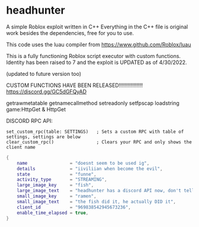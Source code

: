 # headhunter
A simple Roblox exploit written in C++
Everything in the C++ file is original work besides the dependencies, free for you to use.

This code uses the luau compiler from https://www.github.com/Roblox/luau

This is a fully functioning Roblox script executor with custom functions.
Identity has been raised to 7 and the exploit is UPDATED as of 4/30/2022.

(updated to future version too)

CUSTOM FUNCTIONS HAVE BEEN RELEASED!!!!!!!!!!!!!!!!
https://discord.gg/GC5dGFQyAD

getrawmetatable
getnamecallmethod
setreadonly
setfpscap
loadstring
game:HttpGet & HttpGet


DISCORD RPC API:

`set_custom_rpc(table: SETTINGS)   ; Sets a custom RPC with table of settings, settings are below`<br>
`clear_custom_rpc()                ; Clears your RPC and only shows the client name`

```lua
{
    name                = "doesnt seem to be used ig",
    details             = "iiviliian when become the evil",
    state               = "funne",
    activity_type       = "STREAMING",
    large_image_key     = "fish",
    large_image_text    = "headhunter has a discord API now, don't tell anyone ;)",
    small_image_key     = "ramen",
    small_image_text    = "the fish did it, he actually DID it",
    client_id           = "969838542945673236",
    enable_time_elapsed = true,
}
```
